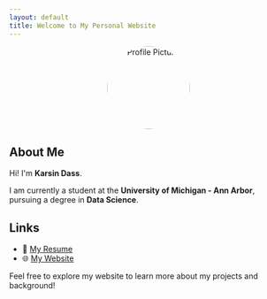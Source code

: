 ```yaml
---
layout: default
title: Welcome to My Personal Website
---
```


<div align="center">
  <img src="assets/profile.jpg" alt="Profile Picture" width="150" style="border-radius: 50%;">
</div>

## About Me
Hi! I'm **Karsin Dass**.

I am currently a student at the **University of Michigan - Ann Arbor**, pursuing a degree in **Data Science**.

## Links
- 📄 [My Resume](link-to-your-resume)  
- 🌐 [My Website](https://keemarice.github.io)

Feel free to explore my website to learn more about my projects and background!
